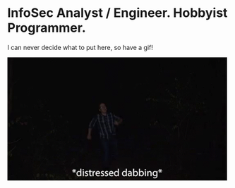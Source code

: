 # InfoSec Analyst / Engineer. Hobbyist Programmer.

I can never decide what to put here, so have a gif!

![Griffin McElroy distressed dabbing](distressed-dabbing-griffin-mcelroy.gif)
